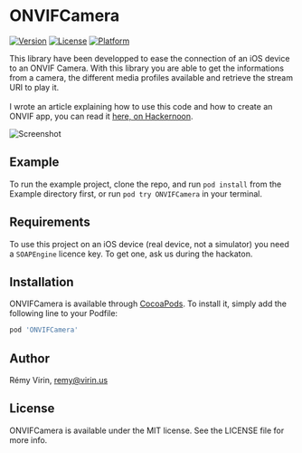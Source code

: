 # ONVIFCamera

[![Version](https://img.shields.io/cocoapods/v/ONVIFCamera.svg?style=flat)](http://cocoapods.org/pods/ONVIFCamera)
[![License](https://img.shields.io/cocoapods/l/ONVIFCamera.svg?style=flat)](http://cocoapods.org/pods/ONVIFCamera)
[![Platform](https://img.shields.io/cocoapods/p/ONVIFCamera.svg?style=flat)](http://cocoapods.org/pods/ONVIFCamera)

This library have been developped to ease the connection of an iOS device to an ONVIF Camera.
With this library you are able to get the informations from a camera, the different media profiles available and retrieve the stream URI to play it.\
\
I wrote an article explaining how to use this code and how to create an ONVIF app, you can read it [here, on Hackernoon](https://hackernoon.com/live-stream-an-onvif-camera-on-your-ios-app-57fe9cead5a5).

![Screenshot](https://github.com/rvi/ONVIFCamera/blob/master/images/screenshot.png)

## Example

To run the example project, clone the repo, and run `pod install` from the Example directory first, or run `pod try ONVIFCamera` in your terminal.


## Requirements

To use this project on an iOS device (real device, not a simulator) you need a `SOAPEngine` licence key.
To get one, ask us during the hackaton.

## Installation

ONVIFCamera is available through [CocoaPods](http://cocoapods.org). To install
it, simply add the following line to your Podfile:

```ruby
pod 'ONVIFCamera'
```

## Author

Rémy Virin, remy@virin.us

## License

ONVIFCamera is available under the MIT license. See the LICENSE file for more info.
